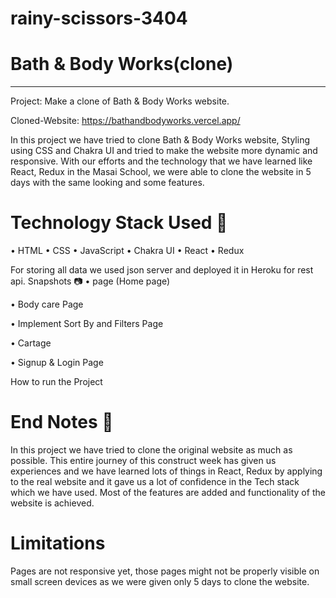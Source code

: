 # rainy-scissors-3404

# Bath & Body Works(clone)
________________________________________
Project: Make a clone of Bath & Body Works website.

Cloned-Website: https://bathandbodyworks.vercel.app/

<!-- Blog-Link:https://link.medium.com/UqCMu2uAoqb -->

In this project we have tried to clone Bath & Body Works website, Styling using CSS and Chakra UI and tried to make the website more dynamic and responsive. With our efforts and the technology that we have learned like React, Redux in the Masai School, we were able to clone the website in 5 days with the same looking and some features.

# Technology Stack Used 🌟
•	HTML
•	CSS
•	JavaScript
•	Chakra UI
•	React
•	Redux

   
For storing all data we used json server and deployed it in Heroku for rest api.
Snapshots 📷
•	 page (Home page)
<!-- <img src='./bathandbodyicon.jpg' alt='logo'> -->
 




•	Body care Page
  
•	Implement Sort By and Filters  Page
  






•	Cartage
  
•	Signup & Login Page

 


How to run the Project
<!-- •	Open pages directory.
•	Open index.html using live server. -->

# End Notes 📑
In this project we have tried to  clone  the original website as much as possible. This entire journey of this construct week has given us 
experiences and we have learned lots of things in React, Redux by applying to the real website and it gave us a lot of confidence in the Tech stack which we have used. Most of the features are added and functionality of the website is achieved.

# Limitations
Pages are not responsive yet, those pages might not be properly visible on small screen devices as we were given only 5 days to clone the website.



